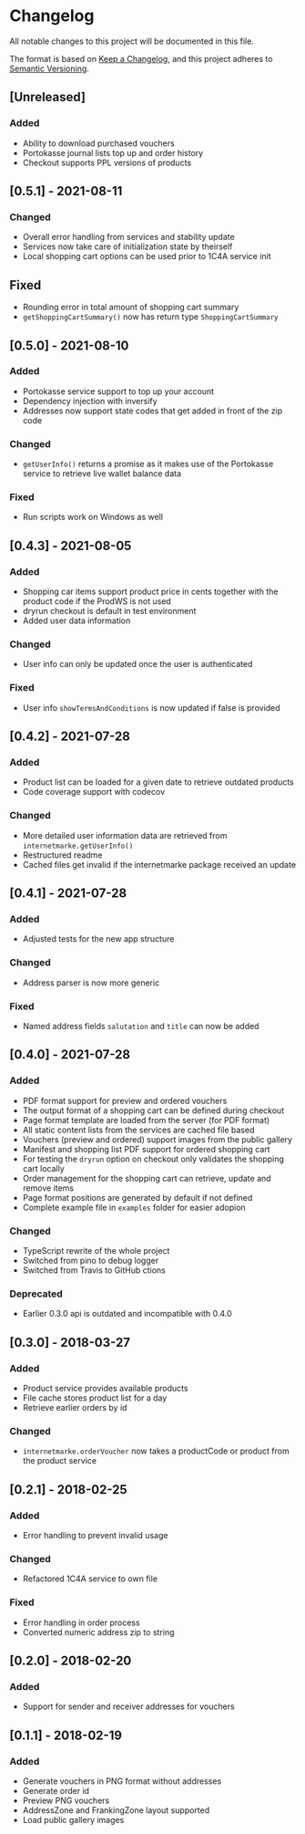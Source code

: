 # Changelog

All notable changes to this project will be documented in this file.

The format is based on [Keep a Changelog](https://keepachangelog.com/en/1.0.0/),
and this project adheres to [Semantic Versioning](https://semver.org/spec/v2.0.0.html).

## [Unreleased]

### Added

- Ability to download purchased vouchers
- Portokasse journal lists top up and order history
- Checkout supports PPL versions of products

## [0.5.1] - 2021-08-11

### Changed

- Overall error handling from services and stability update
- Services now take care of initialization state by theirself
- Local shopping cart options can be used prior to 1C4A service init

## Fixed

- Rounding error in total amount of shopping cart summary
- `getShoppingCartSummary()` now has return type `ShoppingCartSummary`

## [0.5.0] - 2021-08-10

### Added

- Portokasse service support to top up your account
- Dependency injection with inversify
- Addresses now support state codes that get added in front of the zip code

### Changed

- `getUserInfo()` returns a promise as it makes use of the Portokasse service
  to retrieve live wallet balance data

### Fixed

- Run scripts work on Windows as well

## [0.4.3] - 2021-08-05

### Added

- Shopping car items support product price in cents together with the product
  code if the ProdWS is not used
- dryrun checkout is default in test environment
- Added user data information

### Changed

- User info can only be updated once the user is authenticated

### Fixed

- User info `showTermsAndConditions` is now updated if false is provided

## [0.4.2] - 2021-07-28

### Added

- Product list can be loaded for a given date to retrieve outdated products
- Code coverage support with codecov

### Changed

- More detailed user information data are retrieved from
  `internetmarke.getUserInfo()`
- Restructured readme
- Cached files get invalid if the internetmarke package received an update

## [0.4.1] - 2021-07-28

### Added

- Adjusted tests for the new app structure

### Changed

- Address parser is now more generic

### Fixed

- Named address fields `salutation` and `title` can now be added

## [0.4.0] - 2021-07-28

### Added

- PDF format support for preview and ordered vouchers
- The output format of a shopping cart can be defined during checkout
- Page format template are loaded from the server (for PDF format)
- All static content lists from the services are cached file based
- Vouchers (preview and ordered) support images from the public gallery
- Manifest and shopping list PDF support for ordered shopping cart
- For testing the `dryrun` option on checkout only validates the shopping cart
  locally
- Order management for the shopping cart can retrieve, update and remove items
- Page format positions are generated by default if not defined
- Complete example file in `examples` folder for easier adopion

### Changed

- TypeScript rewrite of the whole project
- Switched from pino to debug logger
- Switched from Travis to GitHub ctions

### Deprecated

- Earlier 0.3.0 api is outdated and incompatible with 0.4.0

## [0.3.0] - 2018-03-27

### Added

- Product service provides available products
- File cache stores product list for a day
- Retrieve earlier orders by id

### Changed

- `internetmarke.orderVoucher` now takes a productCode or product from the
  product service

## [0.2.1] - 2018-02-25

### Added

- Error handling to prevent invalid usage

### Changed

- Refactored 1C4A service to own file

### Fixed

- Error handling in order process
- Converted numeric address zip to string

## [0.2.0] - 2018-02-20

### Added

- Support for sender and receiver addresses for vouchers

## [0.1.1] - 2018-02-19

### Added

- Generate vouchers in PNG format without addresses
- Generate order id
- Preview PNG vouchers
- AddressZone and FrankingZone layout supported
- Load public gallery images
